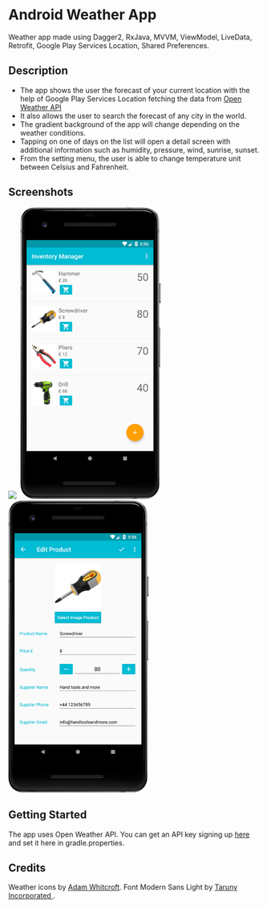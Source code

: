 # Android Weather App
Weather app made using Dagger2, RxJava, MVVM, ViewModel, LiveData, Retrofit, Google Play Services Location, Shared Preferences.
## Description
- The app shows the user the forecast of your current location with the help of Google Play Services Location fetching the data from <a href="https://openweathermap.org/api" target="_blank">Open Weather API</a>
- It also allows the user to search the forecast of any city in the world.
- The gradient background of the app will change depending on the weather conditions.
- Tapping on one of days on the list will open a detail screen with additional information such as humidity, pressure, wind, sunrise, sunset.
- From the setting menu, the user is able to change temperature unit between Celsius and Fahrenheit.

## Screenshots
<img src="https://github.com/simoneconigliaro/android_inventory/blob/master/Screenshot_1.png" width="280"/>&nbsp;&nbsp;<img src="https://github.com/simoneconigliaro/android-inventory/blob/master/Screenshot_2.png" width="280"/>&nbsp;&nbsp;<img src="https://github.com/simoneconigliaro/android-inventory/blob/master/Screenshot_3.png" width="280"/>

## Getting Started
The app uses Open Weather API. You can get an API key signing up <a href="https://home.openweathermap.org/users/sign_up" target="_blank">here</a> and set it here in gradle.properties.

## Credits
Weather icons by <a href="https://adamwhitcroft.com/climacons/" target="_blank">Adam Whitcroft</a>.
Font Modern Sans Light by <a href="https://www.dafont.com/modern-sans.font" target="_blank">Taruny Incorporated
</a>.
